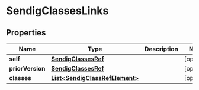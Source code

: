

# SendigClassesLinks

## Properties

Name | Type | Description | Notes
------------ | ------------- | ------------- | -------------
**self** | [**SendigClassesRef**](SendigClassesRef.md) |  |  [optional]
**priorVersion** | [**SendigClassesRef**](SendigClassesRef.md) |  |  [optional]
**classes** | [**List&lt;SendigClassRefElement&gt;**](SendigClassRefElement.md) |  |  [optional]




